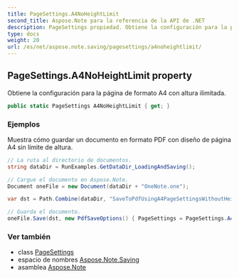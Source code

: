 ```yaml
---
title: PageSettings.A4NoHeightLimit
second_title: Aspose.Note para la referencia de la API de .NET
description: PageSettings propiedad. Obtiene la configuración para la página de formato A4 con altura ilimitada.
type: docs
weight: 20
url: /es/net/aspose.note.saving/pagesettings/a4noheightlimit/
---
```

## PageSettings.A4NoHeightLimit property

Obtiene la configuración para la página de formato A4 con altura ilimitada.

```csharp
public static PageSettings A4NoHeightLimit { get; }
```

### Ejemplos

Muestra cómo guardar un documento en formato PDF con diseño de página A4 sin límite de altura.

```csharp
// La ruta al directorio de documentos.
string dataDir = RunExamples.GetDataDir_LoadingAndSaving();

// Cargue el documento en Aspose.Note.
Document oneFile = new Document(dataDir + "OneNote.one");

var dst = Path.Combine(dataDir, "SaveToPdfUsingA4PageSettingsWithoutHeightLimit.pdf");

// Guarda el documento.
oneFile.Save(dst, new PdfSaveOptions() { PageSettings = PageSettings.A4NoHeightLimit });
```

### Ver también

* class [PageSettings](../)
* espacio de nombres [Aspose.Note.Saving](../../pagesettings/)
* asamblea [Aspose.Note](../../../)


